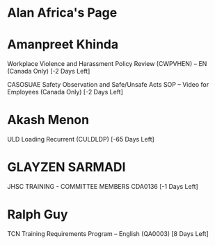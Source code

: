 # Alan Africa's Page




# Amanpreet Khinda


Workplace Violence and Harassment Policy Review (CWPVHEN) – EN (Canada Only) [-2 Days Left]

CASOSUAE Safety Observation and Safe/Unsafe Acts SOP – Video for Employees (Canada Only) [-2 Days Left]



# Akash Menon


ULD Loading Recurrent (CULDLDP) [-65 Days Left]



# GLAYZEN SARMADI


JHSC TRAINING - COMMITTEE MEMBERS CDA0136 [-1 Days Left]



# Ralph Guy


TCN Training Requirements Program – English (QA0003) [8 Days Left]




